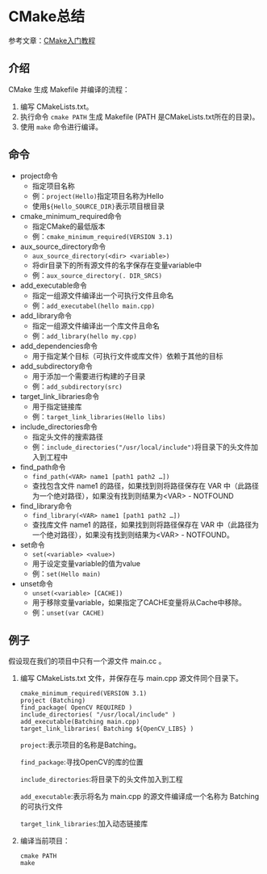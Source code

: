 # CMake总结
参考文章：[CMake入门教程](http://blog.csdn.net/fan_hai_ping/article/details/42524205)

## 介绍
CMake 生成 Makefile 并编译的流程：

1. 编写 CMakeLists.txt。
2. 执行命令 `cmake PATH` 生成 Makefile (PATH 是CMakeLists.txt所在的目录)。
3. 使用 `make` 命令进行编译。

## 命令

* project命令
	* 指定项目名称
	* 例：`project(Hello)`指定项目名称为Hello
	* 使用`${Hello_SOURCE_DIR}`表示项目根目录
* cmake\_minimum_required命令
	* 指定CMake的最低版本
	* 例：`cmake_minimum_required(VERSION 3.1)`
* aux\_source_directory命令
	* `aux_source_directory(<dir> <variable>)`
	* 将dir目录下的所有源文件的名字保存在变量variable中
	* 例：`aux_source_directory(. DIR_SRCS)`
* add\_executable命令
	* 指定一组源文件编译出一个可执行文件且命名
	* 例：`add_executabel(hello main.cpp)`
* add\_library命令
	* 指定一组源文件编译出一个库文件且命名
	* 例：`add_library(hello my.cpp)`
* add\_dependencies命令
	* 用于指定某个目标（可执行文件或库文件）依赖于其他的目标
* add\_subdirectory命令
	* 用于添加一个需要进行构建的子目录
	* 例：`add_subdirectory(src)`
* target\_link_libraries命令
	* 用于指定链接库
	* 例：`target_link_libraries(Hello libs)`
* include\_directories命令
	* 指定头文件的搜索路径
	* 例：`include_directories("/usr/local/include")`将目录下的头文件加入到工程中
* find\_path命令
	* `find_path(<VAR> name1 [path1 path2 …])`
	* 查找包含文件 name1 的路径，如果找到则将路径保存在 VAR 中（此路径为一个绝对路径），如果没有找到则结果为\<VAR> - NOTFOUND
* find_library命令
	* `find_library(<VAR> name1 [path1 path2 …])`
	* 查找库文件 name1 的路径，如果找到则将路径保存在 VAR 中（此路径为一个绝对路径），如果没有找到则结果为\<VAR> - NOTFOUND。
* set命令
	* `set(<variable> <value>)`
	* 用于设定变量variable的值为value
	* 例：`set(Hello main)`
* unset命令
	* `unset(<variable> [CACHE])`
	* 用于移除变量variable，如果指定了CACHE变量将从Cache中移除。
	* 例：`unset(var CACHE)`

## 例子
假设现在我们的项目中只有一个源文件 main.cc 。

1. 编写 CMakeLists.txt 文件，并保存在与 main.cpp 源文件同个目录下。

	```
	cmake_minimum_required(VERSION 3.1)
	project (Batching)
	find_package( OpenCV REQUIRED )
	include_directories( "/usr/local/include" )
	add_executable(Batching main.cpp)
	target_link_libraries( Batching ${OpenCV_LIBS} )
	```
	`project`:表示项目的名称是Batching。
	
	`find_package`:寻找OpenCV的库的位置
	
	`include_directories`:将目录下的头文件加入到工程
	
	`add_executable`:表示将名为 main.cpp 的源文件编译成一个名称为 Batching 的可执行文件
	
	`target_link_libraries`:加入动态链接库
2. 编译当前项目：

	```
	cmake PATH
	make
	```

